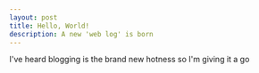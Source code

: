 ```yaml
---
layout: post
title: Hello, World!
description: A new 'web log' is born
---
```


I've heard blogging is the brand new hotness so I'm giving it a go
